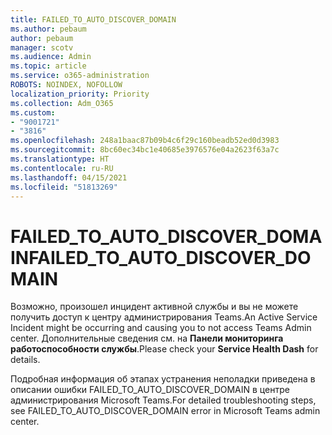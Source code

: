 ```yaml
---
title: FAILED_TO_AUTO_DISCOVER_DOMAIN
ms.author: pebaum
author: pebaum
manager: scotv
ms.audience: Admin
ms.topic: article
ms.service: o365-administration
ROBOTS: NOINDEX, NOFOLLOW
localization_priority: Priority
ms.collection: Adm_O365
ms.custom:
- "9001721"
- "3816"
ms.openlocfilehash: 248a1baac87b09b4c6f29c160beadb52ed0d3983
ms.sourcegitcommit: 8bc60ec34bc1e40685e3976576e04a2623f63a7c
ms.translationtype: HT
ms.contentlocale: ru-RU
ms.lasthandoff: 04/15/2021
ms.locfileid: "51813269"
---
```

# <a name="failed_to_auto_discover_domain"></a><span data-ttu-id="9078e-102">FAILED_TO_AUTO_DISCOVER_DOMAIN</span><span class="sxs-lookup"><span data-stu-id="9078e-102">FAILED_TO_AUTO_DISCOVER_DOMAIN</span></span>

<span data-ttu-id="9078e-103">Возможно, произошел инцидент активной службы и вы не можете получить доступ к центру администрирования Teams.</span><span class="sxs-lookup"><span data-stu-id="9078e-103">An Active Service Incident might be occurring and causing you to not access Teams Admin center.</span></span> <span data-ttu-id="9078e-104">Дополнительные сведения см. на **Панели мониторинга работоспособности службы**.</span><span class="sxs-lookup"><span data-stu-id="9078e-104">Please check your **Service Health Dash** for details.</span></span>

<span data-ttu-id="9078e-105">Подробная информация об этапах устранения неполадки приведена в описании ошибки FAILED_TO_AUTO_DISCOVER_DOMAIN в центре администрирования Microsoft Teams.</span><span class="sxs-lookup"><span data-stu-id="9078e-105">For detailed troubleshooting steps, see FAILED_TO_AUTO_DISCOVER_DOMAIN error in Microsoft Teams admin center.</span></span>
